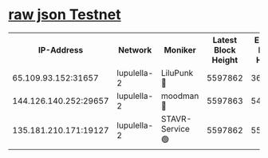 [raw json Testnet](https://rpc-check.jaclalt.stavr.tech/jaclalt/rpc-jaclalt-result.json)
=

<table><tr><th>IP-Address</th><th>Network</th><th>Moniker</th><th>Latest Block Height</th><th>Earliest Block Height</th><th>Catching Up</th><th>Tx Index</th><th>Voting Power</th><th>Scan Time</th></tr><tr><td>65.109.93.152:31657</td><td>lupulella-2</td><td>LiluPunk 🔴</td><td>5597862</td><td>3688866</td><td>False</td><td>on</td><td>685033</td><td>2023-12-06T18:26:08.647379324UTC</td></tr><tr><td>144.126.140.252:29657</td><td>lupulella-2</td><td>moodman 🔴</td><td>5597863</td><td>5497863</td><td>False</td><td>off</td><td>769094</td><td>2023-12-06T18:26:15.569221997UTC</td></tr><tr><td>135.181.210.171:19127</td><td>lupulella-2</td><td>STAVR-Service 🟢</td><td>5597862</td><td>5595101</td><td>False</td><td>on</td><td>0</td><td>2023-12-06T18:26:08.311053207UTC</td></tr></table>
